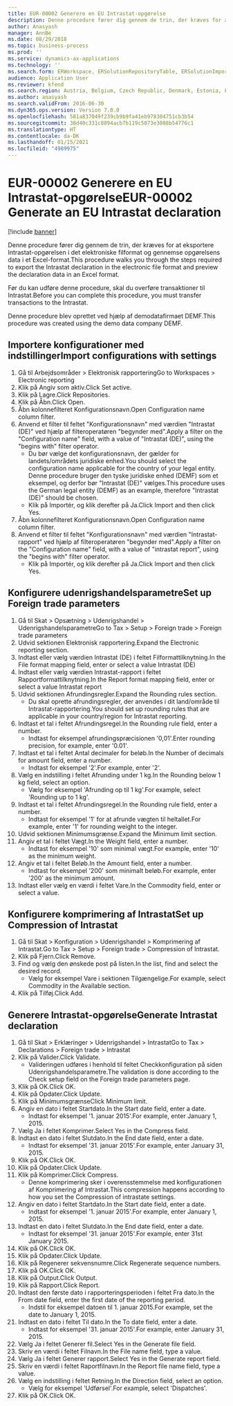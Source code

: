 ```yaml
---
title: EUR-00002 Generere en EU Intrastat-opgørelse
description: Denne procedure fører dig gennem de trin, der kræves for at eksportere Intrastat-opgørelsen i det elektroniske filformat og gennemse opgørelsens data i et Excel-format.
author: Anasyash
manager: AnnBe
ms.date: 08/29/2018
ms.topic: business-process
ms.prod: ''
ms.service: dynamics-ax-applications
ms.technology: ''
ms.search.form: ERWorkspace, ERSolutionRepositoryTable, ERSolutionImport, IntrastatParameters, IntrastatCommodityLookup, IntrastatCompressParameters, Intrastat, SysQueryForm
audience: Application User
ms.reviewer: kfend
ms.search.region: Austria, Belgium, Czech Republic, Denmark, Estonia, Finland, France, Germany, Hungary, Ireland, Italy, Latvia, Lithuania, Netherlands, Poland, Spain, Sweden, United Kingdom
ms.author: anasyash
ms.search.validFrom: 2016-06-30
ms.dyn365.ops.version: Version 7.0.0
ms.openlocfilehash: 581a837049f239cb9b9fa41eb978304751cb3b54
ms.sourcegitcommit: 38d40c331c8894acb7b119c5073e3088b54776c1
ms.translationtype: HT
ms.contentlocale: da-DK
ms.lasthandoff: 01/15/2021
ms.locfileid: "4989975"
---
```

# <a name="eur-00002-generate-an-eu-intrastat-declaration"></a><span data-ttu-id="d531d-103">EUR-00002 Generere en EU Intrastat-opgørelse</span><span class="sxs-lookup"><span data-stu-id="d531d-103">EUR-00002 Generate an EU Intrastat declaration</span></span>

[!include [banner](../../includes/banner.md)]

<span data-ttu-id="d531d-104">Denne procedure fører dig gennem de trin, der kræves for at eksportere Intrastat-opgørelsen i det elektroniske filformat og gennemse opgørelsens data i et Excel-format.</span><span class="sxs-lookup"><span data-stu-id="d531d-104">This procedure walks you through the steps required to export the Intrastat declaration in the electronic file format and preview the declaration data in an Excel format.</span></span> 

<span data-ttu-id="d531d-105">Før du kan udføre denne procedure, skal du overføre transaktioner til Intrastat.</span><span class="sxs-lookup"><span data-stu-id="d531d-105">Before you can complete this procedure, you must transfer transactions to the Intrastat.</span></span> 

<span data-ttu-id="d531d-106">Denne procedure blev oprettet ved hjælp af demodatafirmaet DEMF.</span><span class="sxs-lookup"><span data-stu-id="d531d-106">This procedure was created using the demo data company DEMF.</span></span>


## <a name="import-configurations-with-settings"></a><span data-ttu-id="d531d-107">Importere konfigurationer med indstillinger</span><span class="sxs-lookup"><span data-stu-id="d531d-107">Import configurations with settings</span></span>
1. <span data-ttu-id="d531d-108">Gå til Arbejdsområder > Elektronisk rapportering</span><span class="sxs-lookup"><span data-stu-id="d531d-108">Go to Workspaces > Electronic reporting</span></span>
2. <span data-ttu-id="d531d-109">Klik på Angiv som aktiv.</span><span class="sxs-lookup"><span data-stu-id="d531d-109">Click Set active.</span></span>
3. <span data-ttu-id="d531d-110">Klik på Lagre.</span><span class="sxs-lookup"><span data-stu-id="d531d-110">Click Repositories.</span></span>
4. <span data-ttu-id="d531d-111">Klik på Åbn.</span><span class="sxs-lookup"><span data-stu-id="d531d-111">Click Open.</span></span>
5. <span data-ttu-id="d531d-112">Åbn kolonnefilteret Konfigurationsnavn.</span><span class="sxs-lookup"><span data-stu-id="d531d-112">Open Configuration name column filter.</span></span>
6. <span data-ttu-id="d531d-113">Anvend et filter til feltet "Konfigurationsnavn" med værdien "Intrastat (DE)" ved hjælp af filteroperatøren "begynder med".</span><span class="sxs-lookup"><span data-stu-id="d531d-113">Apply a filter on the "Configuration name" field, with a value of "Intrastat (DE)", using the "begins with" filter operator.</span></span>
    * <span data-ttu-id="d531d-114">Du bør vælge det konfigurationsnavn, der gælder for landets/områdets juridiske enhed.</span><span class="sxs-lookup"><span data-stu-id="d531d-114">You should select the configuration name applicable for the country of your legal entity.</span></span> <span data-ttu-id="d531d-115">Denne procedure bruger den tyske juridiske enhed (DEMF) som et eksempel, og derfor bør "Intrastat (DE)" vælges.</span><span class="sxs-lookup"><span data-stu-id="d531d-115">This procedure uses the German legal entity (DEMF) as an example, therefore "Intrastat (DE)" should be chosen.</span></span>  
    * <span data-ttu-id="d531d-116">Klik på Importér, og klik derefter på Ja.</span><span class="sxs-lookup"><span data-stu-id="d531d-116">Click Import and then click Yes.</span></span>  
7. <span data-ttu-id="d531d-117">Åbn kolonnefilteret Konfigurationsnavn.</span><span class="sxs-lookup"><span data-stu-id="d531d-117">Open Configuration name column filter.</span></span>
8. <span data-ttu-id="d531d-118">Anvend et filter til feltet "Konfigurationsnavn" med værdien "Intrastat-rapport" ved hjælp af filteroperatøren "begynder med".</span><span class="sxs-lookup"><span data-stu-id="d531d-118">Apply a filter on the "Configuration name" field, with a value of "intrastat report", using the "begins with" filter operator.</span></span>
    * <span data-ttu-id="d531d-119">Klik på Importér, og klik derefter på Ja.</span><span class="sxs-lookup"><span data-stu-id="d531d-119">Click Import and then click Yes.</span></span>  

## <a name="set-up-foreign-trade-parameters"></a><span data-ttu-id="d531d-120">Konfigurere udenrigshandelsparametre</span><span class="sxs-lookup"><span data-stu-id="d531d-120">Set up Foreign trade parameters</span></span>
1. <span data-ttu-id="d531d-121">Gå til Skat > Opsætning > Udenrigshandel > Udenrigshandelsparametre</span><span class="sxs-lookup"><span data-stu-id="d531d-121">Go to Tax > Setup > Foreign trade > Foreign trade parameters</span></span>
2. <span data-ttu-id="d531d-122">Udvid sektionen Elektronisk rapportering.</span><span class="sxs-lookup"><span data-stu-id="d531d-122">Expand the Electronic reporting section.</span></span>
3. <span data-ttu-id="d531d-123">Indtast eller vælg værdien Intrastat (DE) i feltet Filformattilknytning.</span><span class="sxs-lookup"><span data-stu-id="d531d-123">In the File format mapping field, enter or select a value Intrastat (DE)</span></span>
4. <span data-ttu-id="d531d-124">Indtast eller vælg værdien Intrastat-rapport i feltet Rapportformattilknytning.</span><span class="sxs-lookup"><span data-stu-id="d531d-124">In the Report format mapping field, enter or select a value Intrastat report</span></span>
5. <span data-ttu-id="d531d-125">Udvid sektionen Afrundingsregler.</span><span class="sxs-lookup"><span data-stu-id="d531d-125">Expand the Rounding rules section.</span></span>
    * <span data-ttu-id="d531d-126">Du skal oprette afrundingsregler, der anvendes i dit land/område til Intrastat-rapportering.</span><span class="sxs-lookup"><span data-stu-id="d531d-126">You should set up rounding rules that are applicable in your country/region for Intrastat reporting.</span></span>  
6. <span data-ttu-id="d531d-127">Indtast et tal i feltet Afrundingsregel.</span><span class="sxs-lookup"><span data-stu-id="d531d-127">In the Rounding rule field, enter a number.</span></span>
    * <span data-ttu-id="d531d-128">Indtast for eksempel afrundingspræcisionen '0,01'.</span><span class="sxs-lookup"><span data-stu-id="d531d-128">Enter rounding precision, for example, enter '0.01'.</span></span>  
7. <span data-ttu-id="d531d-129">Indtast et tal i feltet Antal decimaler for beløb.</span><span class="sxs-lookup"><span data-stu-id="d531d-129">In the Number of decimals for amount field, enter a number.</span></span>
    * <span data-ttu-id="d531d-130">Indtast for eksempel '2'.</span><span class="sxs-lookup"><span data-stu-id="d531d-130">For example, enter '2'.</span></span>  
8. <span data-ttu-id="d531d-131">Vælg en indstilling i feltet Afrunding under 1 kg.</span><span class="sxs-lookup"><span data-stu-id="d531d-131">In the Rounding below 1 kg field, select an option.</span></span>
    * <span data-ttu-id="d531d-132">Vælg for eksempel 'Afrunding op til 1 kg'.</span><span class="sxs-lookup"><span data-stu-id="d531d-132">For example, select 'Rounding up to 1 kg'.</span></span>  
9. <span data-ttu-id="d531d-133">Indtast et tal i feltet Afrundingsregel.</span><span class="sxs-lookup"><span data-stu-id="d531d-133">In the Rounding rule field, enter a number.</span></span>
    * <span data-ttu-id="d531d-134">Indtast for eksempel '1' for at afrunde vægten til heltallet.</span><span class="sxs-lookup"><span data-stu-id="d531d-134">For example, enter '1' for rounding weight to the integer.</span></span>  
10. <span data-ttu-id="d531d-135">Udvid sektionen Minimumsgrænse.</span><span class="sxs-lookup"><span data-stu-id="d531d-135">Expand the Minimum limit section.</span></span>
11. <span data-ttu-id="d531d-136">Angiv et tal i feltet Vægt.</span><span class="sxs-lookup"><span data-stu-id="d531d-136">In the Weight field, enter a number.</span></span>
    * <span data-ttu-id="d531d-137">Indtast for eksempel '10' som minimal vægt.</span><span class="sxs-lookup"><span data-stu-id="d531d-137">For example, enter '10' as the minimum weight.</span></span>  
12. <span data-ttu-id="d531d-138">Angiv et tal i feltet Beløb.</span><span class="sxs-lookup"><span data-stu-id="d531d-138">In the Amount field, enter a number.</span></span>
    * <span data-ttu-id="d531d-139">Indtast for eksempel '200' som minimalt beløb.</span><span class="sxs-lookup"><span data-stu-id="d531d-139">For example, enter '200' as the minimum amount.</span></span>  
13. <span data-ttu-id="d531d-140">Indtast eller vælg en værdi i feltet Vare.</span><span class="sxs-lookup"><span data-stu-id="d531d-140">In the Commodity field, enter or select a value.</span></span>

## <a name="set-up-compression-of-intrastat"></a><span data-ttu-id="d531d-141">Konfigurere komprimering af Intrastat</span><span class="sxs-lookup"><span data-stu-id="d531d-141">Set up Compression of Intrastat</span></span>
1. <span data-ttu-id="d531d-142">Gå til Skat > Konfiguration > Udenrigshandel > Komprimering af Intrastat.</span><span class="sxs-lookup"><span data-stu-id="d531d-142">Go to Tax > Setup > Foreign trade > Compression of Intrastat.</span></span>
2. <span data-ttu-id="d531d-143">Klik på Fjern.</span><span class="sxs-lookup"><span data-stu-id="d531d-143">Click Remove.</span></span>
3. <span data-ttu-id="d531d-144">Find og vælg den ønskede post på listen.</span><span class="sxs-lookup"><span data-stu-id="d531d-144">In the list, find and select the desired record.</span></span>
    * <span data-ttu-id="d531d-145">Vælg for eksempel Vare i sektionen Tilgængelige.</span><span class="sxs-lookup"><span data-stu-id="d531d-145">For example, select Commodity in the Available section.</span></span>  
4. <span data-ttu-id="d531d-146">Klik på Tilføj.</span><span class="sxs-lookup"><span data-stu-id="d531d-146">Click Add.</span></span>

## <a name="generate-intrastat-declaration"></a><span data-ttu-id="d531d-147">Generere Intrastat-opgørelse</span><span class="sxs-lookup"><span data-stu-id="d531d-147">Generate Intrastat declaration</span></span>
1. <span data-ttu-id="d531d-148">Gå til Skat > Erklæringer > Udenrigshandel > Intrastat</span><span class="sxs-lookup"><span data-stu-id="d531d-148">Go to Tax > Declarations > Foreign trade > Intrastat</span></span>
2. <span data-ttu-id="d531d-149">Klik på Valider.</span><span class="sxs-lookup"><span data-stu-id="d531d-149">Click Validate.</span></span>
    * <span data-ttu-id="d531d-150">Valideringen udføres i henhold til feltet Checkkonfiguration på siden Udenrigshandelsparametre.</span><span class="sxs-lookup"><span data-stu-id="d531d-150">The validation is done according to the Check setup field on the Foreign trade parameters page.</span></span>  
3. <span data-ttu-id="d531d-151">Klik på OK.</span><span class="sxs-lookup"><span data-stu-id="d531d-151">Click OK.</span></span>
4. <span data-ttu-id="d531d-152">Klik på Opdater.</span><span class="sxs-lookup"><span data-stu-id="d531d-152">Click Update.</span></span>
5. <span data-ttu-id="d531d-153">Klik på Minimumsgrænse</span><span class="sxs-lookup"><span data-stu-id="d531d-153">Click Minimum limit.</span></span>
6. <span data-ttu-id="d531d-154">Angiv en dato i feltet Startdato.</span><span class="sxs-lookup"><span data-stu-id="d531d-154">In the Start date field, enter a date.</span></span>
    * <span data-ttu-id="d531d-155">Indtast for eksempel '1. januar 2015'.</span><span class="sxs-lookup"><span data-stu-id="d531d-155">For example, enter January 1, 2015.</span></span>  
7. <span data-ttu-id="d531d-156">Vælg Ja i feltet Komprimer.</span><span class="sxs-lookup"><span data-stu-id="d531d-156">Select Yes in the Compress field.</span></span>
8. <span data-ttu-id="d531d-157">Indtast en dato i feltet Slutdato.</span><span class="sxs-lookup"><span data-stu-id="d531d-157">In the End date field, enter a date.</span></span>
    * <span data-ttu-id="d531d-158">Indtast for eksempel '31. januar 2015'.</span><span class="sxs-lookup"><span data-stu-id="d531d-158">For example, enter January 31, 2015.</span></span>  
9. <span data-ttu-id="d531d-159">Klik på OK.</span><span class="sxs-lookup"><span data-stu-id="d531d-159">Click OK.</span></span>
10. <span data-ttu-id="d531d-160">Klik på Opdater.</span><span class="sxs-lookup"><span data-stu-id="d531d-160">Click Update.</span></span>
11. <span data-ttu-id="d531d-161">Klik på Komprimer.</span><span class="sxs-lookup"><span data-stu-id="d531d-161">Click Compress.</span></span>
    * <span data-ttu-id="d531d-162">Denne komprimering sker i overensstemmelse med konfigurationen af Komprimering af Intrastat.</span><span class="sxs-lookup"><span data-stu-id="d531d-162">This compression happens according to how you set the Compression of intrastate settings.</span></span>  
12. <span data-ttu-id="d531d-163">Angiv en dato i feltet Startdato.</span><span class="sxs-lookup"><span data-stu-id="d531d-163">In the Start date field, enter a date.</span></span>
    * <span data-ttu-id="d531d-164">Indtast for eksempel '1. januar 2015'.</span><span class="sxs-lookup"><span data-stu-id="d531d-164">For example, enter January 1, 2015.</span></span>  
13. <span data-ttu-id="d531d-165">Indtast en dato i feltet Slutdato.</span><span class="sxs-lookup"><span data-stu-id="d531d-165">In the End date field, enter a date.</span></span>
    * <span data-ttu-id="d531d-166">Indtast for eksempel '31. januar 2015'.</span><span class="sxs-lookup"><span data-stu-id="d531d-166">For example, enter 31st January 2015.</span></span>  
14. <span data-ttu-id="d531d-167">Klik på OK.</span><span class="sxs-lookup"><span data-stu-id="d531d-167">Click OK.</span></span>
15. <span data-ttu-id="d531d-168">Klik på Opdater.</span><span class="sxs-lookup"><span data-stu-id="d531d-168">Click Update.</span></span>
16. <span data-ttu-id="d531d-169">Klik på Regenerer sekvensnumre.</span><span class="sxs-lookup"><span data-stu-id="d531d-169">Click Regenerate sequence numbers.</span></span>
17. <span data-ttu-id="d531d-170">Klik på OK.</span><span class="sxs-lookup"><span data-stu-id="d531d-170">Click OK.</span></span>
18. <span data-ttu-id="d531d-171">Klik på Output.</span><span class="sxs-lookup"><span data-stu-id="d531d-171">Click Output.</span></span>
19. <span data-ttu-id="d531d-172">Klik på Rapport.</span><span class="sxs-lookup"><span data-stu-id="d531d-172">Click Report.</span></span>
20. <span data-ttu-id="d531d-173">Indtast den første dato i rapporteringsperioden i feltet Fra dato.</span><span class="sxs-lookup"><span data-stu-id="d531d-173">In the From date field, enter the first date of the reporting period.</span></span>
    * <span data-ttu-id="d531d-174">Indstil for eksempel datoen til 1. januar 2015.</span><span class="sxs-lookup"><span data-stu-id="d531d-174">For example, set the date to January 1, 2015.</span></span>  
21. <span data-ttu-id="d531d-175">Indtast en dato i feltet Til dato.</span><span class="sxs-lookup"><span data-stu-id="d531d-175">In the To date field, enter a date.</span></span>
    * <span data-ttu-id="d531d-176">Indtast for eksempel '31. januar 2015'.</span><span class="sxs-lookup"><span data-stu-id="d531d-176">For example, enter January 31, 2015.</span></span>  
22. <span data-ttu-id="d531d-177">Vælg Ja i feltet Generer fil.</span><span class="sxs-lookup"><span data-stu-id="d531d-177">Select Yes in the Generate file field.</span></span>
23. <span data-ttu-id="d531d-178">Skriv en værdi i feltet Filnavn.</span><span class="sxs-lookup"><span data-stu-id="d531d-178">In the File name field, type a value.</span></span>
24. <span data-ttu-id="d531d-179">Vælg Ja i feltet Generer rapport.</span><span class="sxs-lookup"><span data-stu-id="d531d-179">Select Yes in the Generate report field.</span></span>
25. <span data-ttu-id="d531d-180">Skriv en værdi i feltet Raportfilnavn.</span><span class="sxs-lookup"><span data-stu-id="d531d-180">In the Report file name field, type a value.</span></span>
26. <span data-ttu-id="d531d-181">Vælg en indstilling i feltet Retning.</span><span class="sxs-lookup"><span data-stu-id="d531d-181">In the Direction field, select an option.</span></span>
    * <span data-ttu-id="d531d-182">Vælg for eksempel 'Udførsel'.</span><span class="sxs-lookup"><span data-stu-id="d531d-182">For example, select 'Dispatches'.</span></span>  
27. <span data-ttu-id="d531d-183">Klik på OK.</span><span class="sxs-lookup"><span data-stu-id="d531d-183">Click OK.</span></span>

